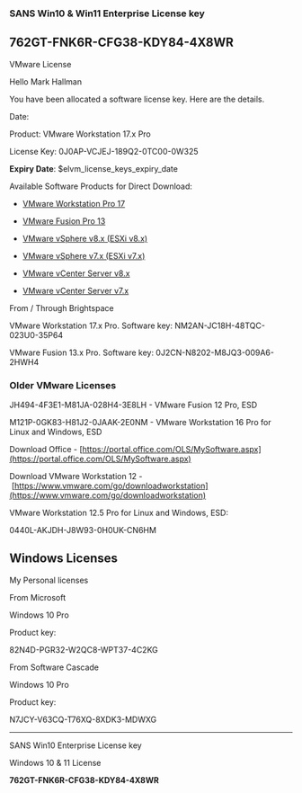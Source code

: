 
### SANS Win10 & Win11 Enterprise License key

## **762GT-FNK6R-CFG38-KDY84-4X8WR**

  

VMware License

  

Hello Mark Hallman

You have been allocated a software license key. Here are the details.

Date:

Product: VMware Workstation 17.x Pro

License Key: 0J0AP-VCJEJ-189Q2-0TC00-0W325

**Expiry Date**: $elvm_license_keys_expiry_date

Available Software Products for Direct Download:

- [VMware Workstation Pro 17](https://urldefense.com/v3/__https://www.vmware.com/ca/products/workstation-pro/workstation-pro-evaluation.html__;!!MlQdS1fu!TlMioiLie0q6zaznE9qoKteB-_v8oRiGpSm1Gpozva2uRfxmgLOFNuyYiRxSyiQOX3fIsVi9s8O4_WiH6lMB5w$)
    
- [VMware Fusion Pro 13](https://urldefense.com/v3/__https://www.vmware.com/ca/products/fusion/fusion-evaluation.html__;!!MlQdS1fu!TlMioiLie0q6zaznE9qoKteB-_v8oRiGpSm1Gpozva2uRfxmgLOFNuyYiRxSyiQOX3fIsVi9s8O4_Wi2U_x2rA$)
    
- [VMware vSphere v8.x (ESXi v8.x)](https://urldefense.com/v3/__https://ent.box.com/s/4wti4zfblt82wa3cinxjvf9rp64t45yb__;!!MlQdS1fu!TlMioiLie0q6zaznE9qoKteB-_v8oRiGpSm1Gpozva2uRfxmgLOFNuyYiRxSyiQOX3fIsVi9s8O4_WjejM8cOw$)
    
- [VMware vSphere v7.x (ESXi v7.x)](https://urldefense.com/v3/__https://ent.box.com/s/kzda0qoj8pt7c62qdwq806wmjcgybe1s__;!!MlQdS1fu!TlMioiLie0q6zaznE9qoKteB-_v8oRiGpSm1Gpozva2uRfxmgLOFNuyYiRxSyiQOX3fIsVi9s8O4_WjZ6zvHLA$)
    
- [VMware vCenter Server v8.x](https://urldefense.com/v3/__https://ent.box.com/s/kk068hg8kehdagqzmdx77fv265excidz__;!!MlQdS1fu!TlMioiLie0q6zaznE9qoKteB-_v8oRiGpSm1Gpozva2uRfxmgLOFNuyYiRxSyiQOX3fIsVi9s8O4_WhIWeqnNQ$)
    
- [VMware vCenter Server v7.x](https://urldefense.com/v3/__https://ent.box.com/s/zk6h80qohxwo5gfj0ghypjogmce5gsrw__;!!MlQdS1fu!TlMioiLie0q6zaznE9qoKteB-_v8oRiGpSm1Gpozva2uRfxmgLOFNuyYiRxSyiQOX3fIsVi9s8O4_WgQwXEMLg$)
    

From / Through Brightspace

VMware Workstation 17.x Pro. Software key: NM2AN-JC18H-48TQC-023U0-35P64

VMware Fusion 13.x Pro. Software key: 0J2CN-N8202-M8JQ3-009A6-2HWH4

### Older VMware Licenses

JH494-4F3E1-M81JA-028H4-3E8LH - VMware Fusion 12 Pro, ESD

M121P-0GK83-H81J2-0JAAK-2E0NM - VMware Workstation 16 Pro for Linux and Windows, ESD

Download Office - [https://portal.office.com/OLS/MySoftware.aspx](https://portal.office.com/OLS/MySoftware.aspx)

Download VMware Workstation 12 - [https://www.vmware.com/go/downloadworkstation](https://www.vmware.com/go/downloadworkstation)

VMware Workstation 12.5 Pro for Linux and Windows, ESD:

0440L-AKJDH-J8W93-0H0UK-CN6HM

## Windows Licenses

My Personal licenses

From Microsoft

Windows 10 Pro

Product key: 

82N4D-PGR32-W2QC8-WPT37-4C2KG

  

From Software Cascade

Windows 10 Pro

Product key:  

N7JCY-V63CQ-T76XQ-8XDK3-MDWXG

  

  

---

  

SANS Win10 Enterprise License key

Windows 10 & 11 License

**762GT-FNK6R-CFG38-KDY84-4X8WR**